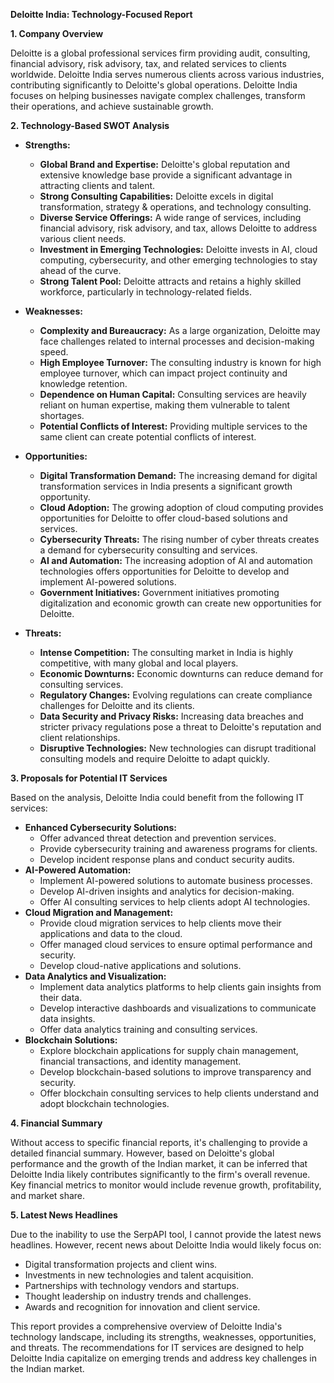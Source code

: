**Deloitte India: Technology-Focused Report**

**1. Company Overview**

Deloitte is a global professional services firm providing audit, consulting, financial advisory, risk advisory, tax, and related services to clients worldwide. Deloitte India serves numerous clients across various industries, contributing significantly to Deloitte's global operations. Deloitte India focuses on helping businesses navigate complex challenges, transform their operations, and achieve sustainable growth.

**2. Technology-Based SWOT Analysis**

*   **Strengths:**
    *   **Global Brand and Expertise:** Deloitte's global reputation and extensive knowledge base provide a significant advantage in attracting clients and talent.
    *   **Strong Consulting Capabilities:** Deloitte excels in digital transformation, strategy & operations, and technology consulting.
    *   **Diverse Service Offerings:** A wide range of services, including financial advisory, risk advisory, and tax, allows Deloitte to address various client needs.
    *   **Investment in Emerging Technologies:** Deloitte invests in AI, cloud computing, cybersecurity, and other emerging technologies to stay ahead of the curve.
    *   **Strong Talent Pool:** Deloitte attracts and retains a highly skilled workforce, particularly in technology-related fields.

*   **Weaknesses:**
    *   **Complexity and Bureaucracy:** As a large organization, Deloitte may face challenges related to internal processes and decision-making speed.
    *   **High Employee Turnover:** The consulting industry is known for high employee turnover, which can impact project continuity and knowledge retention.
    *   **Dependence on Human Capital:** Consulting services are heavily reliant on human expertise, making them vulnerable to talent shortages.
    *   **Potential Conflicts of Interest:** Providing multiple services to the same client can create potential conflicts of interest.

*   **Opportunities:**
    *   **Digital Transformation Demand:** The increasing demand for digital transformation services in India presents a significant growth opportunity.
    *   **Cloud Adoption:** The growing adoption of cloud computing provides opportunities for Deloitte to offer cloud-based solutions and services.
    *   **Cybersecurity Threats:** The rising number of cyber threats creates a demand for cybersecurity consulting and services.
    *   **AI and Automation:** The increasing adoption of AI and automation technologies offers opportunities for Deloitte to develop and implement AI-powered solutions.
    *   **Government Initiatives:** Government initiatives promoting digitalization and economic growth can create new opportunities for Deloitte.

*   **Threats:**
    *   **Intense Competition:** The consulting market in India is highly competitive, with many global and local players.
    *   **Economic Downturns:** Economic downturns can reduce demand for consulting services.
    *   **Regulatory Changes:** Evolving regulations can create compliance challenges for Deloitte and its clients.
    *   **Data Security and Privacy Risks:** Increasing data breaches and stricter privacy regulations pose a threat to Deloitte's reputation and client relationships.
    *   **Disruptive Technologies:** New technologies can disrupt traditional consulting models and require Deloitte to adapt quickly.

**3. Proposals for Potential IT Services**

Based on the analysis, Deloitte India could benefit from the following IT services:

*   **Enhanced Cybersecurity Solutions:**
    *   Offer advanced threat detection and prevention services.
    *   Provide cybersecurity training and awareness programs for clients.
    *   Develop incident response plans and conduct security audits.
*   **AI-Powered Automation:**
    *   Implement AI-powered solutions to automate business processes.
    *   Develop AI-driven insights and analytics for decision-making.
    *   Offer AI consulting services to help clients adopt AI technologies.
*   **Cloud Migration and Management:**
    *   Provide cloud migration services to help clients move their applications and data to the cloud.
    *   Offer managed cloud services to ensure optimal performance and security.
    *   Develop cloud-native applications and solutions.
*   **Data Analytics and Visualization:**
    *   Implement data analytics platforms to help clients gain insights from their data.
    *   Develop interactive dashboards and visualizations to communicate data insights.
    *   Offer data analytics training and consulting services.
*   **Blockchain Solutions:**
    *   Explore blockchain applications for supply chain management, financial transactions, and identity management.
    *   Develop blockchain-based solutions to improve transparency and security.
    *   Offer blockchain consulting services to help clients understand and adopt blockchain technologies.

**4. Financial Summary**

Without access to specific financial reports, it's challenging to provide a detailed financial summary. However, based on Deloitte's global performance and the growth of the Indian market, it can be inferred that Deloitte India likely contributes significantly to the firm's overall revenue. Key financial metrics to monitor would include revenue growth, profitability, and market share.

**5. Latest News Headlines**

Due to the inability to use the SerpAPI tool, I cannot provide the latest news headlines. However, recent news about Deloitte India would likely focus on:

*   Digital transformation projects and client wins.
*   Investments in new technologies and talent acquisition.
*   Partnerships with technology vendors and startups.
*   Thought leadership on industry trends and challenges.
*   Awards and recognition for innovation and client service.

This report provides a comprehensive overview of Deloitte India's technology landscape, including its strengths, weaknesses, opportunities, and threats. The recommendations for IT services are designed to help Deloitte India capitalize on emerging trends and address key challenges in the Indian market.